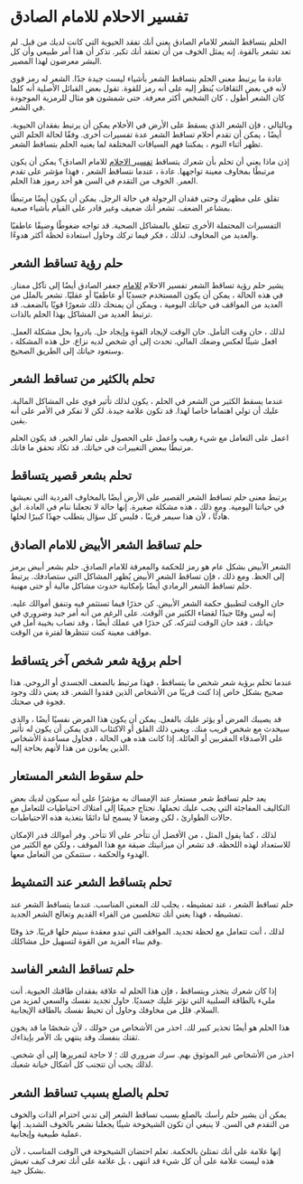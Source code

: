 # تفسير الاحلام للامام الصادق
الحلم بتساقط الشعر للامام الصادق يعني أنك تفقد الحيوية التي كانت لديك من قبل. لم تعد تشعر بالقوة. إنه يمثل الخوف من أن تعتقد أنك تكبر. تذكر أن هذا أمر طبيعي وأن كل البشر معرضون لهذا المصير.

عادة ما يرتبط معنى الحلم بتساقط الشعر بأشياء ليست جيدة جدًا. الشعر له رمز قوي لأنه في بعض الثقافات يُنظر إليه على أنه رمز للقوة. تقول بعض القبائل الأصلية أنه كلما كان الشعر أطول ، كان الشخص أكثر معرفة. حتى شمشون هو مثال للرمزية الموجودة في الشعر.

وبالتالي ، فإن الشعر الذي يسقط على الأرض في الأحلام يمكن أن يرتبط بفقدان الحيوية. أيضًا ، يمكن أن تقدم أحلام تساقط الشعر عدة تفسيرات أخرى. وفقًا لحالة الحلم التي تظهر أثناء النوم ، يمكننا فهم السياقات المختلفة لما يعنيه الحلم بتساقط الشعر.

إذن ماذا يعني أن تحلم بأن شعرك يتساقط [تفسير الاحلام](https://play.google.com/store/apps/details?id=com.dreams.interpretation&hl=ar&gl=US) للامام الصادق؟ يمكن أن يكون مرتبطًا بمخاوف معينة تواجهها. عادة ، عندما نتساقط الشعر ، فهذا مؤشر على تقدم العمر. الخوف من التقدم في السن هو أحد رموز هذا الحلم.

تقلق على مظهرك وحتى فقدان الرجولة في حالة الرجل. يمكن أن يكون أيضًا مرتبطًا بمشاعر الضعف. تشعر أنك ضعيف وغير قادر على القيام بأشياء صعبة.

التفسيرات المحتملة الأخرى تتعلق بالمشاكل الصحية. قد تواجه ضغوطًا وضيقًا عاطفيًا والعديد من المخاوف. لذلك ، فكر فيما تركك وحاول استعادة لحظة أكثر هدوءًا.

## حلم رؤية تساقط الشعر
يشير حلم رؤية تساقط الشعر تفسير الاحلام [للامام](https://www.arabsdreams.com/%D8%AA%D9%81%D8%B3%D9%8A%D8%B1-%D8%A7%D9%84%D8%A7%D8%AD%D9%84%D8%A7%D9%85-%D9%84%D9%84%D8%A7%D9%85%D8%A7%D9%85-%D8%A7%D9%84%D8%B5%D8%A7%D8%AF%D9%82/) جعفر الصادق أيضًا إلى تآكل ممتاز. في هذه الحالة ، يمكن أن يكون المستخدم جسديًا أو عاطفيًا أو عقليًا. تشعر بالملل من العديد من المواقف في حياتك اليومية ، ويمكن أن يمنحك ذلك شعورًا قويًا بالضعف. قد ترتبط العديد من المشاكل بهذا الحلم بالذات.

لذلك ، حان وقت التأمل. حان الوقت لإيجاد القوة وإيجاد حل. بادروا بحل مشكلة العمل. افعل شيئًا لعكس وضعك المالي. تحدث إلى أي شخص لديه نزاع. حل هذه المشكلة ، وستعود حياتك إلى الطريق الصحيح.

## تحلم بالكثير من تساقط الشعر
عندما يسقط الكثير من الشعر في الحلم ، يكون لذلك تأثير قوي على المشاكل المالية. عليك أن تولي اهتماما خاصا لهذا. قد تكون علامة جيدة. لكن لا تفكر في الأمر على أنه يقين.

اعمل على التعامل مع شيء رهيب واعمل على الحصول على ثمار الخير. قد يكون الحلم مرتبطًا ببعض التغييرات في حياتك. قد تكاد تحقق ما فاتك.

## تحلم بشعر قصير يتساقط
 يرتبط معنى حلم تساقط الشعر القصير على الأرض أيضًا بالمخاوف الفردية التي نعيشها في حياتنا اليومية. ومع ذلك ، هذه مشكلة صغيرة. إنها حالة لا تجعلنا ننام في العادة. ابق هادئًا ، لأن هذا سيمر قريبًا ، فليس كل سؤال يتطلب جهدًا كبيرًا لحلها.



## حلم تساقط الشعر الأبيض للامام الصادق
الشعر الأبيض بشكل عام هو رمز للحكمة والمعرفة للامام الصادق. حلم بشعر أبيض يرمز إلى الحظ. ومع ذلك ، فإن تساقط الشعر الأبيض يُظهر المشاكل التي ستصادفك. يرتبط حلم تساقط الشعر الرمادي أيضًا بإمكانية حدوث مشاكل مالية أو حتى مهنية.

حان الوقت لتطبيق حكمة الشعر الأبيض. كن حذرًا فيما تستثمر فيه وتنفق أموالك عليه. إنه ليس وقتًا جيدًا لقضاء الكثير من الوقت. على الرغم من أنه أمر جيد وضروري في حياتك ، فقد حان الوقت لتتركه. كن حذرًا في عملك أيضًا ، وقد تصاب بخيبة أمل في مواقف معينة كنت تنتظرها لفترة من الوقت.

## احلم برؤية شعر شخص آخر يتساقط
عندما تحلم برؤية شعر شخص ما يتساقط ، فهذا مرتبط بالضعف الجسدي أو الروحي. هذا صحيح بشكل خاص إذا كنت قريبًا من الأشخاص الذين فقدوا الشعر. قد يعني ذلك وجود فجوة في صحتك.

قد يصيبك المرض أو يؤثر عليك بالفعل. يمكن أن يكون هذا المرض نفسيًا أيضًا ، والذي سيحدث مع شخص قريب منك. ويعني ذلك القلق أو الاكتئاب الذي يمكن أن يكون له تأثير على الأصدقاء المقربين أو العائلة. إذا كانت هذه هي الحالة ، فحاول مساعدة الأشخاص الذين يعانون من هذا لأنهم بحاجة إليه.

## حلم سقوط الشعر المستعار
يعد حلم تساقط شعر مستعار عند الإمساك به مؤشرًا على أنه سيكون لديك بعض التكاليف المفاجئة التي يجب عليك تحملها. نحتاج جميعًا إلى امتلاك احتياطيات للتعامل مع حالات الطوارئ ، لكن وضعنا لا يسمح لنا دائمًا بتغذية هذه الاحتياطيات.

لذلك ، كما يقول المثل ، من الأفضل أن تتأخر على ألا تتأخر. وفر أموالك قدر الإمكان للاستعداد لهذه اللحظة. قد تشعر أن ميزانيتك ضيقة مع هذا الموقف ، ولكن مع الكثير من الهدوء والحكمة ، ستتمكن من التعامل معها.

## تحلم بتساقط الشعر عند التمشيط
حلم تساقط الشعر ، عند تمشيطه ، يجلب لك المعنى المناسب. عندما يتساقط الشعر عند تمشيطه ، فهذا يعني أنك تتخلصين من الفراء القديم وتعالج الشعر الجديد.

لذلك ، أنت تتعامل مع لحظة تجديد. المواقف التي تبدو معقدة سيتم حلها قريبًا. خذ وقتًا وقم ببناء المزيد من القوة لتسهيل حل مشاكلك.



## حلم تساقط الشعر الفاسد
إذا كان شعرك يتجذر ويتساقط ، فإن هذا الحلم له علاقة بفقدان طاقتك الحيوية. أنت مليء بالطاقة السلبية التي تؤثر عليك جسديًا. حاول تجديد نفسك والسعي لمزيد من السلام. قلل من مخاوفك وحاول أن تحيط نفسك بالطاقة الإيجابية.

هذا الحلم هو أيضًا تحذير كبير لك. احذر من الأشخاص من حولك ، لأن شخصًا ما قد يخون ثقتك بنفسك وقد ينتهي بك الأمر بإيذاءك.

احذر من الأشخاص غير الموثوق بهم. سرك ضروري لك ؛ لا حاجة لتمريرها إلى أي شخص. لذلك يجب أن تتجنب كل أشكال خيانة شعبك.

## تحلم بالصلع بسبب تساقط الشعر
يمكن أن يشير حلم رأسك بالصلع بسبب تساقط الشعر إلى تدني احترام الذات والخوف من التقدم في السن. لا ينبغي أن تكون الشيخوخة شيئًا يجعلنا نشعر بالخوف الشديد. إنها عملية طبيعية وإيجابية.

إنها علامة على أنك تمتلئ بالحكمة. تعلم احتضان الشيخوخة في الوقت المناسب ، لأن هذه ليست علامة على أن كل شيء قد انتهى ، بل علامة على أنك تعرف كيف تعيش بشكل جيد.

